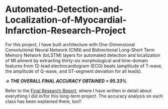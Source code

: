 # Automated-Detection-and-Localization-of-Myocardial-Infarction-Research-Project


For this project, I have built architecture with One-Dimensional Convolutional Neural Network (CNN) and Bidirectional Long-Short Term Memory Network (biLSTM) layers for automated detection and localization of MI ailment by extracting thirty-six morphological and time-domain features from 12-lead electrocardiogram (ECG) beats (amplitude of T-wave, the amplitude of Q-wave, and ST-segment deviation for all leads).

***-> THE OVERALL FINAL ACCURACY OBTAINED = 95.33%***

Refer to the [Final Research Report](https://github.com/harshraj3223/Automated-Detection-and-Localization-of-Myocardial-Infarction-Research-Project/tree/main/Final%20Research%20Report), where I have written in detail about everything I did in/for this long-term project. The accuracy analysis on each class has been explained there, too!!
